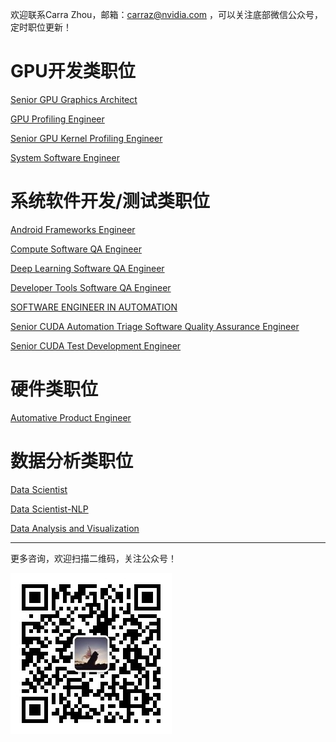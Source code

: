 欢迎联系Carra Zhou，邮箱：carraz@nvidia.com ，可以关注底部微信公众号，定时职位更新！

# GPU开发类职位 #

[Senior GPU Graphics Architect](https://github.com/CarraZhou/NVIDIA-Position/blob/master/Senior%20GPU%20Graphics%20Architect.md)

[GPU Profiling Engineer](https://github.com/CarraZhou/NVIDIA-Position/blob/master/GPU%20Profiling%20Engineer.md)

[Senior GPU Kernel Profiling Engineer](https://github.com/CarraZhou/NVIDIA-Position/blob/master/Senior%20GPU%20Kernel%20Profiling%20Engineer.md)

[System Software Engineer](https://github.com/CarraZhou/NVIDIA-Position/blob/master/Senior%20System%20Design%20Software%20Engineer.md)

# 系统软件开发/测试类职位 #

[Android Frameworks Engineer ](https://github.com/CarraZhou/NVIDIA-Position/blob/master/Android%20Frameworks%20Engineer.md)

[Compute Software QA Engineer](https://github.com/CarraZhou/NVIDIA-Position/blob/master/Compute%20Software%20QA%20Engineer.md)

[Deep Learning Software QA Engineer](https://github.com/CarraZhou/NVIDIA-Position/blob/master/Deep%20Learning%20Software%20QA%20Engineer.md)

[Developer Tools Software QA Engineer](https://github.com/CarraZhou/NVIDIA-Position/blob/master/Developer%20Tools%20Software%20QA%20Engineer.md)

[SOFTWARE ENGINEER IN AUTOMATION](https://github.com/CarraZhou/NVIDIA-Position/blob/master/SOFTWARE%20ENGINEER%20IN%20AUTOMATION.md)

[Senior CUDA Automation Triage Software Quality Assurance Engineer](https://github.com/CarraZhou/NVIDIA-Position/blob/master/Senior%20CUDA%20Automation%20Triage%20Software%20Quality%20Assurance%20Engineer.md)

[Senior CUDA Test Development Engineer](https://github.com/CarraZhou/NVIDIA-Position/blob/master/CUDA%20Test%20Development%20Enginner.md)

# 硬件类职位 #

[Automative Product Engineer](https://github.com/CarraZhou/NVIDIA-Position/blob/master/Automotive%20Product%20Engineer.md)

# 数据分析类职位 #

[Data Scientist](https://github.com/CarraZhou/NVIDIA-Position/blob/master/Sr%20Data%20Scientist.md)

[Data Scientist-NLP](https://github.com/CarraZhou/NVIDIA-Position/blob/master/Sr%20Data%20Scientist%20-%20NLP.md)

[Data Analysis and Visualization](https://github.com/CarraZhou/NVIDIA-Position/blob/master/Sr%20Data%20Visualization%20and%20Analyst.md)

----------------------------------------------------------------------------------------------------------------------------------------
更多咨询，欢迎扫描二维码，关注公众号！

![avatar](https://github.com/CarraZhou/NVIDIA-Position/blob/master/NVIDIA%E8%81%8C%E4%BD%8D%E5%85%AC%E4%BC%97%E5%8F%B7.jpg)
